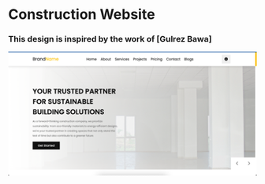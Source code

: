 # Construction Website

### This design is inspired by the work of [Gulrez Bawa]

![preview img](/preview.png)

